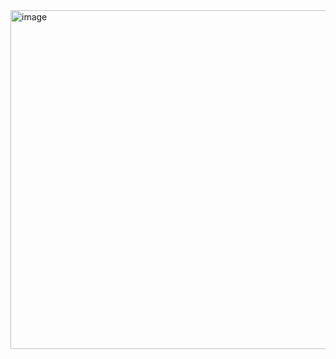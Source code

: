 <img width="542" alt="image" src="https://user-images.githubusercontent.com/113409861/236701535-5de9ca30-cc92-4ecb-a835-25b879833b1f.png">
